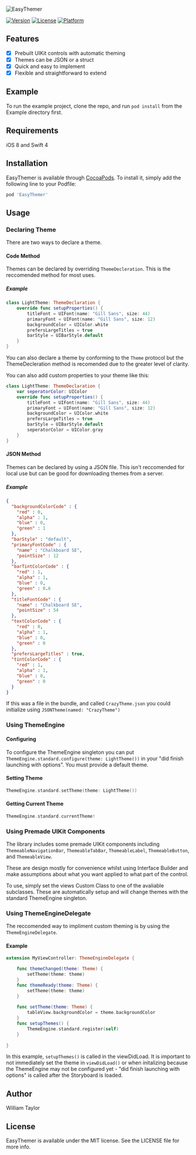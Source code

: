 ![EasyThemer](https://raw.githubusercontent.com/wfltaylor/EasyThemer/master/easythemer.png)

[![Version](https://img.shields.io/cocoapods/v/EasyThemer.svg?style=flat)](https://cocoapods.org/pods/EasyThemer)
[![License](https://img.shields.io/cocoapods/l/EasyThemer.svg?style=flat)](https://cocoapods.org/pods/EasyThemer)
[![Platform](https://img.shields.io/cocoapods/p/EasyThemer.svg?style=flat)](https://cocoapods.org/pods/EasyThemer)

## Features

- [x] Prebuilt UIKit controls with automatic theming
- [x] Themes can be JSON or a struct
- [x] Quick and easy to implement
- [x] Flexible and straightforward to extend

## Example

To run the example project, clone the repo, and run `pod install` from the Example directory first.

## Requirements

iOS 8 and Swift 4

## Installation

EasyThemer is available through [CocoaPods](https://cocoapods.org). To install
it, simply add the following line to your Podfile:

```ruby
pod 'EasyThemer'
```

## Usage

### Declaring Theme

There are two ways to declare a theme.

#### Code Method

Themes can be declared by overriding ```ThemeDecleration```. This is the reccomended method for most uses.

##### Example

```swift
class LightTheme: ThemeDeclaration {
    override func setupProperties() {
        titleFont = UIFont(name: "Gill Sans", size: 44)
        primaryFont = UIFont(name: "Gill Sans", size: 12)
        backgroundColor = UIColor.white
        prefersLargeTitles = true
        barStyle = UIBarStyle.default
    }
}
```
You can also declare a theme by conforming to the ```Theme``` protocol but the ThemeDecleration method is recomended due to the greater level of clarity.

You can also add custom properties to your theme like this:
```swift
class LightTheme: ThemeDeclaration {
    var seperatorColor: UIColor
    override func setupProperties() {
        titleFont = UIFont(name: "Gill Sans", size: 44)
        primaryFont = UIFont(name: "Gill Sans", size: 12)
        backgroundColor = UIColor.white
        prefersLargeTitles = true
        barStyle = UIBarStyle.default
        seperatorColor = UIColor.gray
    }
}
```

#### JSON Method

Themes can be declared by using a JSON file. This isn't reccomended for local use but can be good for downloading themes from a server.

##### Example
```json
{
  "backgroundColorCode" : {
    "red" : 0,
    "alpha" : 1,
    "blue" : 0,
    "green" : 1
  },
  "barStyle" : "default",
  "primaryFontCode" : {
    "name" : "Chalkboard SE",
    "pointSize" : 12
  },
  "barTintColorCode" : {
    "red" : 1,
    "alpha" : 1,
    "blue" : 0,
    "green" : 0.6
  },
  "titleFontCode" : {
    "name" : "Chalkboard SE",
    "pointSize" : 54
  },
  "textColorCode" : {
    "red" : 0,
    "alpha" : 1,
    "blue" : 0,
    "green" : 0
  },
  "prefersLargeTitles" : true,
  "tintColorCode" : {
    "red" : 1,
    "alpha" : 1,
    "blue" : 0,
    "green" : 0
  }
}
```
If this was a file in the bundle, and called ```CrazyTheme.json``` you could initialize using ```JSONTheme(named: "CrazyTheme")```

### Using ThemeEngine

#### Configuring

To configure the ThemeEngine singleton you can put ```ThemeEngine.standard.configure(theme: LightTheme())``` in your "did finish launching with options". You must provide a default theme.

#### Setting Theme

```swift
ThemeEngine.standard.setTheme(theme: LightTheme())
```

#### Getting Current Theme

```swift
ThemeEngine.standard.currentTheme!
```

### Using Premade UIKit Components

The library includes some premade UIKit components including ```ThemeableNavigationBar```, ```ThemeableTabBar```, ```ThemeableLabel```, ```ThemeableButton```, and ```ThemeableView```.

These are design mostly for convenience whilst using Interface Builder and make assumptions about what you want applied to what part of the control.

To use, simply set the views Custom Class to one of the avaliable subclasses. These are automatically setup and will change themes with the standard ThemeEngine singleton.

### Using ThemeEngineDelegate

The reccomended way to impliment custom theming is by using the ```ThemeEngineDelegate```.

#### Example

```swift
extension MyViewController: ThemeEngineDelegate {

    func themeChanged(theme: Theme) {
        setTheme(theme: theme)
    }
    func themeReady(theme: Theme) {
        setTheme(theme: theme)
    }
    
    func setTheme(theme: Theme) {
        tableView.backgroundColor = theme.backgroundColor
    }
    func setupThemes() {
        ThemeEngine.standard.register(self)
    }
    
}
```
In this example, ```setupThemes()``` is called in the viewDidLoad. It is important to not immediately set the theme in ```viewDidLoad()``` or when initalizing because the ThemeEngine may not be configured yet - "did finish launching with options" is called after the Storyboard is loaded.

## Author

William Taylor

## License

EasyThemer is available under the MIT license. See the LICENSE file for more info.
